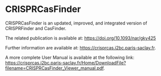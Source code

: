 # CRISPRCasFinder
CRISPRCasFinder is an updated, improved, and integrated version of CRISPRFinder and CasFinder. 

The related publication is available at: https://doi.org/10.1093/nar/gky425

Further information are available at: https://crisprcas.i2bc.paris-saclay.fr.

A more complete User Manual is available at the following link: https://crisprcas.i2bc.paris-saclay.fr/Home/DownloadFile?filename=CRISPRCasFinder_Viewer_manual.pdf.
